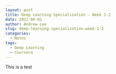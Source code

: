 ```yaml
---
layout: post
title: Deep Learning Specialization - Week 1-2
date: 2022-06-01
author: Andrew Lee
slug: deep-learning-specialization-week-1-2
categories:
  - Notes
tags:
  - Deep Learning
  - Coursera
---
```

This is a test